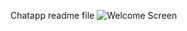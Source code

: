 Chatapp readme file
![Welcome Screen](https://github.com/Saaz-Amlani/Chat-Application/assets/156254087/15fa089a-a318-45a6-b7cc-d93c4737ecbc)
